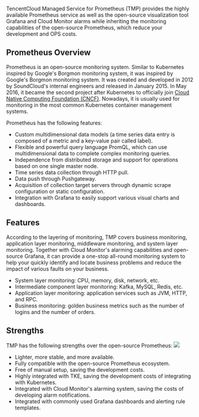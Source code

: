 TencentCloud Managed Service for Prometheus (TMP) provides the highly available Prometheus service as well as the open-source visualization tool Grafana and Cloud Monitor alarms while inheriting the monitoring capabilities of the open-source Prometheus, which reduce your development and OPS costs.

## Prometheus Overview

Prometheus is an open-source monitoring system. Similar to Kubernetes inspired by Google's Borgmon monitoring system, it was inspired by Google's Borgmon monitoring system. It was created and developed in 2012 by SoundCloud's internal engineers and released in January 2015. In May 2016, it became the second project after Kubernetes to officially join [Cloud Native Computing Foundation (CNCF)](https://www.cncf.io/). Nowadays, it is usually used for monitoring in the most common Kubernetes container management systems.


Prometheus has the following features:
- Custom multidimensional data models (a time series data entry is composed of a metric and a key-value pair called label).
- Flexible and powerful query language PromQL, which can use multidimensional data to complete complex monitoring queries.
- Independence from distributed storage and support for operations based on one single master node.
- Time series data collection through HTTP pull.
- Data push through Pushgateway.
- Acquisition of collection target servers through dynamic scrape configuration or static configuration.
- Integration with Grafana to easily support various visual charts and dashboards.

## Features

According to the layering of monitoring, TMP covers business monitoring, application layer monitoring, middleware monitoring, and system layer monitoring. Together with Cloud Monitor's alarming capabilities and open-source Grafana, it can provide a one-stop all-round monitoring system to help your quickly identify and locate business problems and reduce the impact of various faults on your business.
- System layer monitoring: CPU, memory, disk, network, etc.
- Intermediate component layer monitoring: Kafka, MySQL, Redis, etc.
- Application layer monitoring: application services such as JVM, HTTP, and RPC.
- Business monitoring: golden business metrics such as the number of logins and the number of orders.

## Strengths
TMP has the following strengths over the open-source Prometheus:
![](https://qcloudimg.tencent-cloud.cn/raw/dee21237fe9f010a39d99e7afb2a3e46.png)

- Lighter, more stable, and more available.
- Fully compatible with the open-source Prometheus ecosystem.
- Free of manual setup, saving the development costs.
- Highly integrated with TKE, saving the development costs of integrating with Kubernetes.
- Integrated with Cloud Monitor's alarming system, saving the costs of developing alarm notifications.
- Integrated with commonly used Grafana dashboards and alerting rule templates.



